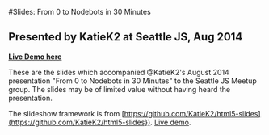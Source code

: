 #Slides: From 0 to Nodebots in 30 Minutes
## Presented by KatieK2 at Seattle JS, Aug 2014

**[Live Demo here](https://rawgithub.com/KatieK2/0-to-nodebots-2014aug/master/slides.html)**

These are the slides which accompanied @KatieK2's August 2014 presentation "From 0 to Nodebots in 30 Minutes" to the Seattle JS Meetup group. The slides may be of limited value without having heard the presentation.

The slideshow framework is from [https://github.com/KatieK2/html5-slides](https://github.com/KatieK2/html5-slides}). [Live demo](https://rawgithub.com/KatieK2/html5-slides/master/template.html).

